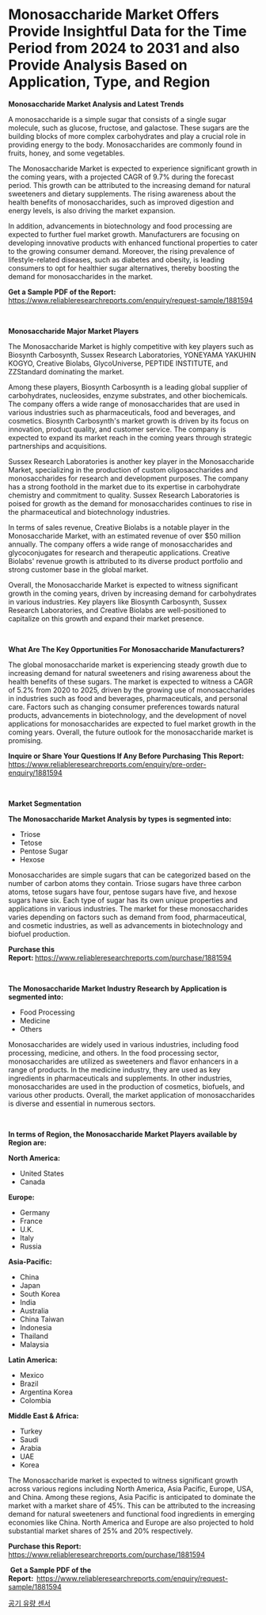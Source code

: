 <p><h1>Monosaccharide Market Offers Provide Insightful Data for the Time Period from 2024 to 2031 and also Provide Analysis Based on Application, Type, and Region</h1></p><p><strong>Monosaccharide Market Analysis and Latest Trends</strong></p>
<p><p>A monosaccharide is a simple sugar that consists of a single sugar molecule, such as glucose, fructose, and galactose. These sugars are the building blocks of more complex carbohydrates and play a crucial role in providing energy to the body. Monosaccharides are commonly found in fruits, honey, and some vegetables.</p><p>The Monosaccharide Market is expected to experience significant growth in the coming years, with a projected CAGR of 9.7% during the forecast period. This growth can be attributed to the increasing demand for natural sweeteners and dietary supplements. The rising awareness about the health benefits of monosaccharides, such as improved digestion and energy levels, is also driving the market expansion.</p><p>In addition, advancements in biotechnology and food processing are expected to further fuel market growth. Manufacturers are focusing on developing innovative products with enhanced functional properties to cater to the growing consumer demand. Moreover, the rising prevalence of lifestyle-related diseases, such as diabetes and obesity, is leading consumers to opt for healthier sugar alternatives, thereby boosting the demand for monosaccharides in the market.</p></p>
<p><strong>Get a Sample PDF of the Report:&nbsp;</strong> <a href="https://www.reliableresearchreports.com/enquiry/request-sample/1881594">https://www.reliableresearchreports.com/enquiry/request-sample/1881594</a></p>
<p>&nbsp;</p>
<p><strong>Monosaccharide Major Market Players</strong></p>
<p><p>The Monosaccharide Market is highly competitive with key players such as Biosynth Carbosynth, Sussex Research Laboratories, YONEYAMA YAKUHIN KOGYO, Creative Biolabs, GlycoUniverse, PEPTIDE INSTITUTE, and ZZStandard dominating the market. </p><p>Among these players, Biosynth Carbosynth is a leading global supplier of carbohydrates, nucleosides, enzyme substrates, and other biochemicals. The company offers a wide range of monosaccharides that are used in various industries such as pharmaceuticals, food and beverages, and cosmetics. Biosynth Carbosynth's market growth is driven by its focus on innovation, product quality, and customer service. The company is expected to expand its market reach in the coming years through strategic partnerships and acquisitions.</p><p>Sussex Research Laboratories is another key player in the Monosaccharide Market, specializing in the production of custom oligosaccharides and monosaccharides for research and development purposes. The company has a strong foothold in the market due to its expertise in carbohydrate chemistry and commitment to quality. Sussex Research Laboratories is poised for growth as the demand for monosaccharides continues to rise in the pharmaceutical and biotechnology industries.</p><p>In terms of sales revenue, Creative Biolabs is a notable player in the Monosaccharide Market, with an estimated revenue of over $50 million annually. The company offers a wide range of monosaccharides and glycoconjugates for research and therapeutic applications. Creative Biolabs' revenue growth is attributed to its diverse product portfolio and strong customer base in the global market.</p><p>Overall, the Monosaccharide Market is expected to witness significant growth in the coming years, driven by increasing demand for carbohydrates in various industries. Key players like Biosynth Carbosynth, Sussex Research Laboratories, and Creative Biolabs are well-positioned to capitalize on this growth and expand their market presence.</p></p>
<p>&nbsp;</p>
<p><strong>What Are The Key Opportunities For Monosaccharide Manufacturers?</strong></p>
<p><p>The global monosaccharide market is experiencing steady growth due to increasing demand for natural sweeteners and rising awareness about the health benefits of these sugars. The market is expected to witness a CAGR of 5.2% from 2020 to 2025, driven by the growing use of monosaccharides in industries such as food and beverages, pharmaceuticals, and personal care. Factors such as changing consumer preferences towards natural products, advancements in biotechnology, and the development of novel applications for monosaccharides are expected to fuel market growth in the coming years. Overall, the future outlook for the monosaccharide market is promising.</p></p>
<p><strong>Inquire or Share Your Questions If Any Before Purchasing This Report:</strong> <a href="https://www.reliableresearchreports.com/enquiry/pre-order-enquiry/1881594">https://www.reliableresearchreports.com/enquiry/pre-order-enquiry/1881594</a></p>
<p>&nbsp;</p>
<p><strong>Market Segmentation</strong></p>
<p><strong>The Monosaccharide Market Analysis by types is segmented into:</strong></p>
<p><ul><li>Triose</li><li>Tetose</li><li>Pentose Sugar</li><li>Hexose</li></ul></p>
<p><p>Monosaccharides are simple sugars that can be categorized based on the number of carbon atoms they contain. Triose sugars have three carbon atoms, tetose sugars have four, pentose sugars have five, and hexose sugars have six. Each type of sugar has its own unique properties and applications in various industries. The market for these monosaccharides varies depending on factors such as demand from food, pharmaceutical, and cosmetic industries, as well as advancements in biotechnology and biofuel production.</p></p>
<p><strong>Purchase this Report:&nbsp;</strong><a href="https://www.reliableresearchreports.com/purchase/1881594">https://www.reliableresearchreports.com/purchase/1881594</a></p>
<p>&nbsp;</p>
<p><strong>The Monosaccharide Market Industry Research by Application is segmented into:</strong></p>
<p><ul><li>Food Processing</li><li>Medicine</li><li>Others</li></ul></p>
<p><p>Monosaccharides are widely used in various industries, including food processing, medicine, and others. In the food processing sector, monosaccharides are utilized as sweeteners and flavor enhancers in a range of products. In the medicine industry, they are used as key ingredients in pharmaceuticals and supplements. In other industries, monosaccharides are used in the production of cosmetics, biofuels, and various other products. Overall, the market application of monosaccharides is diverse and essential in numerous sectors.</p></p>
<p>&nbsp;</p>
<p><strong>In terms of Region, the Monosaccharide Market Players available by Region are:</strong></p>
<p>
    <p> <strong> North America: </strong>
        <ul>
            <li>United States</li>
            <li>Canada</li>
        </ul>
        </p> 
    <p> <strong> Europe: </strong>
        <ul>
            <li>Germany</li>
            <li>France</li>
            <li>U.K.</li>
            <li>Italy</li>
            <li>Russia</li>
        </ul>
        </p> 
    <p> <strong> Asia-Pacific: </strong>
        <ul>
            <li>China</li>
            <li>Japan</li>
            <li>South Korea</li>
            <li>India</li>
            <li>Australia</li>
            <li>China Taiwan</li>
            <li>Indonesia</li>
            <li>Thailand</li>
            <li>Malaysia</li>
        </ul>
        </p> 
    <p> <strong> Latin America: </strong>
        <ul>
            <li>Mexico</li>
            <li>Brazil</li>
            <li>Argentina Korea</li>
            <li>Colombia</li>
        </ul>
        </p> 
    <p> <strong> Middle East & Africa: </strong>
        <ul>
            <li>Turkey</li>
            <li>Saudi</li>
            <li>Arabia</li>
            <li>UAE</li>
            <li>Korea</li>
        </ul>
    </p>
    </p>
<p><p>The Monosaccharide market is expected to witness significant growth across various regions including North America, Asia Pacific, Europe, USA, and China. Among these regions, Asia Pacific is anticipated to dominate the market with a market share of 45%. This can be attributed to the increasing demand for natural sweeteners and functional food ingredients in emerging economies like China. North America and Europe are also projected to hold substantial market shares of 25% and 20% respectively.</p></p>
<p><strong>Purchase this Report: </strong><a href="https://www.reliableresearchreports.com/purchase/1881594">https://www.reliableresearchreports.com/purchase/1881594</a></p>
<p>&nbsp;<strong>Get a Sample PDF of the Report:&nbsp;&nbsp;</strong><a href="https://www.reliableresearchreports.com/enquiry/request-sample/1881594">https://www.reliableresearchreports.com/enquiry/request-sample/1881594</a></p>
<p><strong></strong></p>
<p><p><a href="https://github.com/jntpkh496620/Market-Research-Report-List-1/blob/main/9441471193924.md">공기 유량 센서</a></p></p>